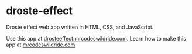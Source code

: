# droste-effect

Droste effect web app written in HTML, CSS, and JavaScript.

Use this app at [drosteeffect.mrcodeswildride.com](https://drosteeffect.mrcodeswildride.com/).
Learn how to make this app at [mrcodeswildride.com](https://www.mrcodeswildride.com/).
